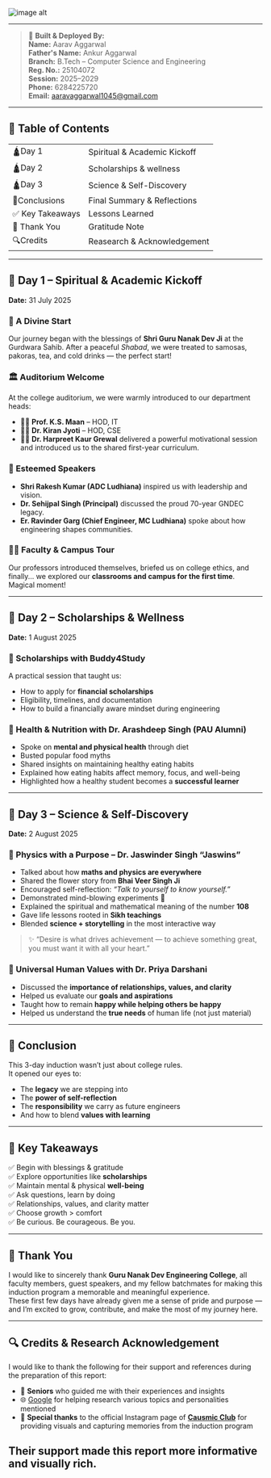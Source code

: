 ![image alt](https://github.com/aarav4518/student-induction-program-gndec-/blob/main/59ECDD9D-7273-4FC9-A074-E7ABD22AFAC8.jpeg?raw=true) 


---
> 📘 **Built & Deployed By:**  
**Name:** Aarav Aggarwal  
**Father's Name:** Ankur Aggarwal  
**Branch:** B.Tech – Computer Science and Engineering  
**Reg. No.:** 25104072  
**Session:** 2025–2029  
**Phone:** 6284225720  
**Email:** aaravaggarwal1045@gmail.com


---

## 📑 Table of Contents
|        |                              |
|  ---   |          ---                 |
|🛕Day 1 | Spiritual & Academic Kickoff |
|🛕Day 2| Scholarships & wellness       |
|🛕Day 3 | Science & Self-Discovery     |
|🎯Conclusions| Final Summary & Reflections |
|✅ Key Takeaways | Lessons Learned |
|🙏 Thank You | Gratitude Note      |
|🔍Credits | Reasearch & Acknowledgement |



___

## 📅 Day 1 – Spiritual & Academic Kickoff  
**Date:** 31 July 2025  

### 🌄 A Divine Start
Our journey began with the blessings of **Shri Guru Nanak Dev Ji** at the Gurdwara Sahib. After a peaceful *Shabad*, we were treated to samosas, pakoras, tea, and cold drinks — the perfect start!

### 🏛️ Auditorium Welcome
At the college auditorium, we were warmly introduced to our department heads:
- 🧑‍🏫 **Prof. K.S. Maan** – HOD, IT  
- 👩‍🏫 **Dr. Kiran Jyoti** – HOD, CSE  
- 👩‍🏫 **Dr. Harpreet Kaur Grewal** delivered a powerful motivational session and introduced us to the shared first-year curriculum.

### 🎤 Esteemed Speakers
- **Shri Rakesh Kumar (ADC Ludhiana)** inspired us with leadership and vision.
- **Dr. Sehijpal Singh (Principal)** discussed the proud 70-year GNDEC legacy.
- **Er. Ravinder Garg (Chief Engineer, MC Ludhiana)** spoke about how engineering shapes communities.

### 👨‍🏫 Faculty & Campus Tour
Our professors introduced themselves, briefed us on college ethics, and finally... we explored our **classrooms and campus for the first time**. Magical moment!

---

## 📅 Day 2 – Scholarships & Wellness  
**Date:** 1 August 2025  

### 💸 Scholarships with Buddy4Study
A practical session that taught us:
- How to apply for **financial scholarships**
- Eligibility, timelines, and documentation
- How to build a financially aware mindset during engineering

### 🍎 Health & Nutrition with Dr. Arashdeep Singh (PAU Alumni)
- Spoke on **mental and physical health** through diet
- Busted popular food myths
- Shared insights on maintaining healthy eating habits
- Explained how eating habits affect memory, focus, and well-being
- Highlighted how a healthy student becomes a **successful learner**

---

## 📅 Day 3 – Science & Self-Discovery  
**Date:** 2 August 2025  

### 🧪 Physics with a Purpose – Dr. Jaswinder Singh “Jaswins”
- Talked about how **maths and physics are everywhere**
- Shared the flower story from **Bhai Veer Singh Ji**
- Encouraged self-reflection: *“Talk to yourself to know yourself.”*
- Demonstrated mind-blowing experiments 🔬
- Explained the spiritual and mathematical meaning of the number **108**
- Gave life lessons rooted in **Sikh teachings**
- Blended **science + storytelling** in the most interactive way

> ✨ “Desire is what drives achievement — to achieve something great, you must want it with all your heart.”  

### 💬 Universal Human Values with Dr. Priya Darshani
- Discussed the **importance of relationships, values, and clarity**
- Helped us evaluate our **goals and aspirations**
- Taught how to remain **happy while helping others be happy**
- Helped us understand the **true needs** of human life (not just material)

---

## 🎯 Conclusion  
This 3-day induction wasn’t just about college rules.  
It opened our eyes to:
- The **legacy** we are stepping into  
- The **power of self-reflection**  
- The **responsibility** we carry as future engineers  
- And how to blend **values with learning**

---

## 🏁 Key Takeaways  
✅ Begin with blessings & gratitude  
✅ Explore opportunities like **scholarships**  
✅ Maintain mental & physical **well-being**  
✅ Ask questions, learn by doing  
✅ Relationships, values, and clarity matter  
✅ Choose growth > comfort  
✅ Be curious. Be courageous. Be you.

---

## 🙏 Thank You  
I would like to sincerely thank **Guru Nanak Dev Engineering College**, all faculty members, guest speakers, and my fellow batchmates for making this induction program a memorable and meaningful experience.  
These first few days have already given me a sense of pride and purpose — and I’m excited to grow, contribute, and make the most of my journey here.

---

## 🔍 Credits & Research Acknowledgement  
I would like to thank the following for their support and references during the preparation of this report:

- 🙏 **Seniors** who guided me with their experiences and insights  
- 🌐 [Google](https://www.google.com) for helping research various topics and personalities mentioned  
- 📸 **Special thanks** to the official Instagram page of [**Causmic Club**](https://www.instagram.com/causmic_club/) for providing visuals and capturing memories from the induction program  

Their support made this report more informative and visually rich.
---


